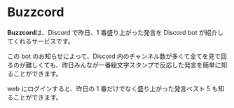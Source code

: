 # Buzzcord

**Buzzcord**は、Discord で昨日、1 番盛り上がった発言を Discord bot が紹介してくれるサービスです。

この bot のお知らせによって、Discord 内のチャンネル数が多くて全てを見て回るのが難しくても、昨日みんなが一番絵文字スタンプで反応した発言を簡単に知ることができます。

web にログインすると、昨日の 1 番だけでなく盛り上がった発言ベスト 5 も知ることができます。
